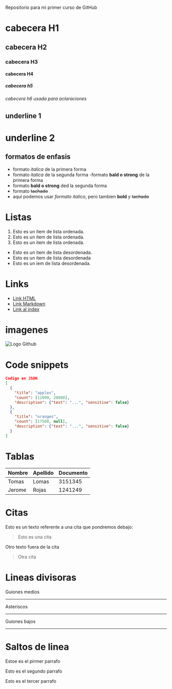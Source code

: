 Repositorio para mi primer curso de GitHub

# cabecera H1
## cabecera H2
### cabecera H3
#### cabecera H4
##### cabecera h5
###### cabecera h6 usada para aclaraciones

underline 1
-----------
underline 2
==========

## formatos de enfasis
- formato *italica* de la primera forma
- formato _italica_ de la segunda forma
-formato **bald o strong** de la primera forma
- formato __bald o strong__ ded la segunda forma
- formato ~~tachado~~ 
- aqui podemos usar *formato italico*, pero tambien **bold** y ~~tachado~~ 

# Listas
1. Esto es un item de lista ordenada.
2. Esto es un item de lista ordenada.
3. Esto es un item de lista ordenada.
- Esto es un item de lista desordenada. 
- Esto es un item de lista desordenada
- Esto es un iem de lista desordenada.  

# Links 
- <a href="http://google.com">Link HTML</a>
- [Link Markdown](http://google.com)
- [Link al index](index.html)

# imagenes
![Logo Github](https://fiverr-res.cloudinary.com/images/t_main1,q_auto,f_auto,q_auto,f_auto/gigs/121443203/original/8acf38982e2775a59ae27dce9847cd977eba5f55/create-custom-twitch-emotes-and-custom-badges-for-you.jpg)

# Code snippets
```JSON
Codigo en JSON
[
  {
    "title": "apples",
    "count": [12000, 20000],
    "description": {"text": "...", "sensitive": false}
  },
  {
    "title": "oranges",
    "count": [17500, null],
    "description": {"text": "...", "sensitive": false}
  }
]
```

# Tablas

| Nombre | Apellido | Documento |
|--------|----------|-----------|
| Tomas  | Lomas    | 3151345   |
| Jerome | Rojas    | 1241249

# Citas
Esto es un texto referente a una cita que pondremos debajo:
> Esto es una cita

Otro texto fuera de la cita
>Otra cita

# Lineas divisoras

Guiones medios

--- 

Asteriscos

***

Guiones bajos

___

# Saltos de linea
Estoe es el pirmer parrafo

Esto es el segundo parrafo

Esto es el tercer parrafo


